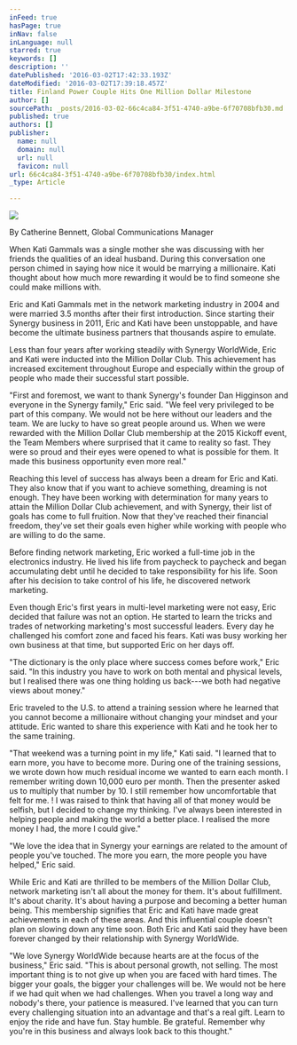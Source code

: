 ```yaml
---
inFeed: true
hasPage: true
inNav: false
inLanguage: null
starred: true
keywords: []
description: ''
datePublished: '2016-03-02T17:42:33.193Z'
dateModified: '2016-03-02T17:39:18.457Z'
title: Finland Power Couple Hits One Million Dollar Milestone
author: []
sourcePath: _posts/2016-03-02-66c4ca84-3f51-4740-a9be-6f70708bfb30.md
published: true
authors: []
publisher:
  name: null
  domain: null
  url: null
  favicon: null
url: 66c4ca84-3f51-4740-a9be-6f70708bfb30/index.html
_type: Article

---
```

![](https://the-grid-user-content.s3-us-west-2.amazonaws.com/b4f79a6a-4d2c-4bc0-a1a5-cc77c1a07b5c.png)

By Catherine Bennett, Global Communications Manager

When Kati Gammals was a single mother she was discussing with her friends the qualities of an ideal husband. During this conversation one person chimed in saying how nice it would be marrying a millionaire. Kati thought about how much more rewarding it would be to find someone she could make millions with.

Eric and Kati Gammals met in the network marketing industry in 2004 and were married 3.5 months after their first introduction. Since starting their Synergy business in 2011, Eric and Kati have been unstoppable, and have become the ultimate business partners that thousands aspire to emulate.

Less than four years after working steadily with Synergy WorldWide, Eric and Kati were inducted into the Million Dollar Club. This achievement has increased excitement throughout Europe and especially within the group of people who made their successful start possible.

"First and foremost, we want to thank Synergy's founder Dan Higginson and everyone in the Synergy family," Eric said. "We feel very privileged to be part of this company. We would not be here without our leaders and the team. We are lucky to have so great people around us. When we were rewarded with the Million Dollar Club membership at the 2015 Kickoff event, the Team Members where surprised that it came to reality so fast. They were so proud and their eyes were opened to what is possible for them. It made this business opportunity even more real."

Reaching this level of success has always been a dream for Eric and Kati. They also know that if you want to achieve something, dreaming is not enough. They have been working with determination for many years to attain the Million Dollar Club achievement, and with Synergy, their list of goals has come to full fruition. Now that they've reached their financial freedom, they've set their goals even higher while working with people who are willing to do the same.

Before finding network marketing, Eric worked a full-time job in the electronics industry. He lived his life from paycheck to paycheck and began accumulating debt until he decided to take responsibility for his life. Soon after his decision to take control of his life, he discovered network marketing.

Even though Eric's first years in multi-level marketing were not easy, Eric decided that failure was not an option. He started to learn the tricks and trades of networking marketing's most successful leaders. Every day he challenged his comfort zone and faced his fears. Kati was busy working her own business at that time, but supported Eric on her days off.

"The dictionary is the only place where success comes before work," Eric said. "In this industry you have to work on both mental and physical levels, but I realised there was one thing holding us back---we both had negative views about money."

Eric traveled to the U.S. to attend a training session where he learned that you cannot become a millionaire without changing your mindset and your attitude. Eric wanted to share this experience with Kati and he took her to the same training.

"That weekend was a turning point in my life," Kati said. "I learned that to earn more, you have to become more. During one of the training sessions, we wrote down how much residual income we wanted to earn each month. I remember writing down 10,000 euro per month. Then the presenter asked us to multiply that number by 10\. I still remember how uncomfortable that felt for me. ! I was raised to think that having all of that money would be selfish, but I decided to change my thinking. I've always been interested in helping people and making the world a better place. I realised the more money I had, the more I could give."

"We love the idea that in Synergy your earnings are related to the amount of people you've touched. The more you earn, the more people you have helped," Eric said.

While Eric and Kati are thrilled to be members of the Million Dollar Club, network marketing isn't all about the money for them. It's about fulfillment. It's about charity. It's about having a purpose and becoming a better human being. This membership signifies that Eric and Kati have made great achievements in each of these areas. And this influential couple doesn't plan on slowing down any time soon. Both Eric and Kati said they have been forever changed by their relationship with Synergy WorldWide.

"We love Synergy WorldWide because hearts are at the focus of the business," Eric said. "This is about personal growth, not selling. The most important thing is to not give up when you are faced with hard times. The bigger your goals, the bigger your challenges will be. We would not be here if we had quit when we had challenges. When you travel a long way and nobody's there, your patience is measured. I've learned that you can turn every challenging situation into an advantage and that's a real gift. Learn to enjoy the ride and have fun. Stay humble. Be grateful. Remember why you're in this business and always look back to this thought." 

[][0]

[0]: http://synergyworldwide.com/sites/legacymag/eu/0315/en/Gammals-MillionDollarClub.html